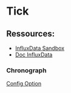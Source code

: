 # Tick

## Ressources:

* [InfluxData Sandbox](https://github.com/influxdata/sandbox)
* [Doc InfluxData](https://docs.influxdata.com/)

### Chronograph

[Config Option](https://docs.influxdata.com/chronograf/v1.7/administration/config-options/)
